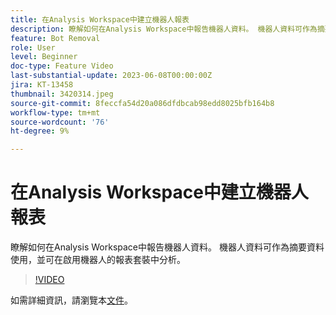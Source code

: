 ```yaml
---
title: 在Analysis Workspace中建立機器人報表
description: 瞭解如何在Analysis Workspace中報告機器人資料。 機器人資料可作為摘要資料使用，並可在啟用機器人的報表套裝中分析。
feature: Bot Removal
role: User
level: Beginner
doc-type: Feature Video
last-substantial-update: 2023-06-08T00:00:00Z
jira: KT-13458
thumbnail: 3420314.jpeg
source-git-commit: 8feccfa54d20a086dfdbcab98edd8025bfb164b8
workflow-type: tm+mt
source-wordcount: '76'
ht-degree: 9%

---
```



# 在Analysis Workspace中建立機器人報表

瞭解如何在Analysis Workspace中報告機器人資料。 機器人資料可作為摘要資料使用，並可在啟用機器人的報表套裝中分析。

>[!VIDEO](https://video.tv.adobe.com/v/3420314/?learn=on)

如需詳細資訊，請瀏覽本[文件](https://experienceleague.adobe.com/docs/analytics/components/dimensions/bot-name.html)。
